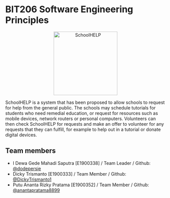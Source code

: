 # BIT206 Software Engineering Principles

<p align="center">
  <img src="https://i.imgur.com/TZlQuKs.png" alt="SchoolHELP" width="200" height="200" />
</p>

SchoolHELP is a system that has been proposed to allow schools to request for help from the general public. The schools may schedule tutorials for students who need remedial education, or request for resources such as mobile devices, network routers or personal computers. Volunteers can then check SchoolHELP for requests and make an offer to volunteer for any requests that they can fulfill, for example to help out in a tutorial or donate digital devices.

## Team members

- I Dewa Gede Mahadi Saputra [E1900338] / Team Leader / Github: [@dodepersie](https://github.com/dodepersie)
- Dicky Trismanto [E1900333] / Team Member / Github: [@DickyTrismanto1](https://github.com/DickyTrismanto1)
- Putu Ananta Rizky Pratama [E1900352] / Team Member / Github: [@anantapratama8899](https://github.com/anantapratama8899)
